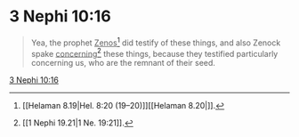 # 3 Nephi 10:16

> Yea, the prophet <u>Zenos</u>[^a] did testify of these things, and also Zenock spake <u>concerning</u>[^b] these things, because they testified particularly concerning us, who are the remnant of their seed.

[3 Nephi 10:16](https://www.churchofjesuschrist.org/study/scriptures/bofm/3-ne/10?lang=eng&id=p16#p16)


[^a]: [[Helaman 8.19|Hel. 8:20 (19–20)]][[Helaman 8.20|]].  
[^b]: [[1 Nephi 19.21|1 Ne. 19:21]].  
